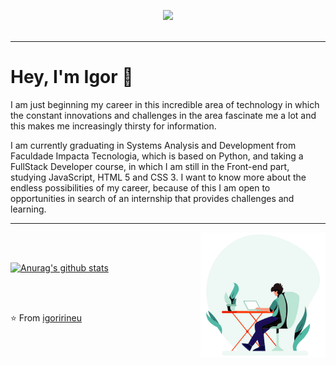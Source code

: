 <p align="center">
  <img src="https://media.giphy.com/media/MeJgB3yMMwIaHmKD4z/giphy.gif" width="30%">
  <br><br>
  
<hr>

# Hey, I'm Igor 👋

I am just beginning my career in this incredible area of technology in which the constant innovations and challenges in the area fascinate me a lot and this makes me increasingly thirsty for information. 

I am currently graduating in Systems Analysis and Development from Faculdade Impacta Tecnologia, which is based on Python, and taking a FullStack Developer course, in which I am still in the Front-end part, studying JavaScript, HTML 5 and CSS 3.
I want to know more about the endless possibilities of my career, because of this I am open to opportunities in search of an internship that provides challenges and learning.

<hr>

<img align="right" alt="Person coding gif" src="https://github.com/chandan-reddy-k/chandan-reddy-k/blob/master/assets/coding.gif" width="200" /> 

<br><br>

[![Anurag's github stats](https://github-readme-stats.vercel.app/api?username=igoririneu&show_icons=true)](https://github.com/anuraghazra/github-readme-stats)

<br><br>

⭐️ From [igoririneu](https://github.com/igoririneu)
